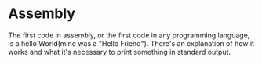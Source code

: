 # Assembly

The first code in assembly, or the first code in any programming language, is a hello World(mine was a "Hello Friend"). There's an explanation of how it works and what it's necessary to print something in standard output.

